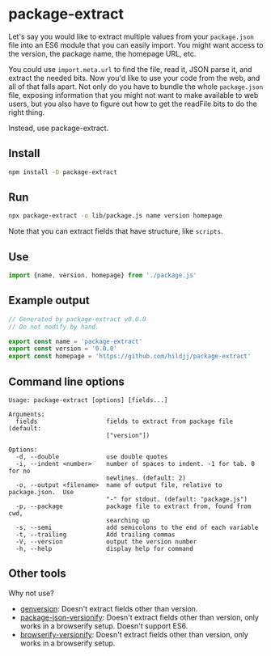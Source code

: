 # package-extract

Let's say you would like to extract multiple values from your `package.json`
file into an ES6 module that you can easily import.  You might want access to
the version, the package name, the homepage URL, etc.

You could use `import.meta.url` to find the file, read it, JSON parse it, and
extract the needed bits.  Now you'd like to use your code from the web, and
all of that falls apart.  Not only do you have to bundle the whole
`package.json` file, exposing information that you might not want to make
available to web users, but you also have to figure out how to get the
readFile bits to do the right thing.

Instead, use package-extract.

## Install

```sh
npm install -D package-extract
```

## Run

```sh
npx package-extract -o lib/package.js name version homepage
```

Note that you can extract fields that have structure, like `scripts`.

## Use

```js
import {name, version, homepage} from './package.js'
```

## Example output

```js
// Generated by package-extract v0.0.0
// Do not modify by hand.

export const name = 'package-extract'
export const version = '0.0.0'
export const homepage = 'https://github.com/hildjj/package-extract'
```

## Command line options

```text
Usage: package-extract [options] [fields...]

Arguments:
  fields                   fields to extract from package file (default:
                           ["version"])

Options:
  -d, --double             use double quotes
  -i, --indent <number>    number of spaces to indent. -1 for tab. 0 for no
                           newlines. (default: 2)
  -o, --output <filename>  name of output file, relative to package.json.  Use
                           "-" for stdout. (default: "package.js")
  -p, --package            package file to extract from, found from cwd,
                           searching up
  -s, --semi               add semicolons to the end of each variable
  -t, --trailing           Add trailing commas
  -V, --version            output the version number
  -h, --help               display help for command
```

## Other tools

Why not use?

- [genversion](https://github.com/axelpale/genversion): Doesn't extract fields
  other than version.
- [package-json-versionify](https://github.com/nolanlawson/package-json-versionify):
  Doesn't extract fields other than version, only works in a browserify setup.
  Doesn't support ES6.
- [browserify-versionify](https://github.com/webpro/versionify): Doesn't
  extract fields other than version, only works in a browserify setup.
